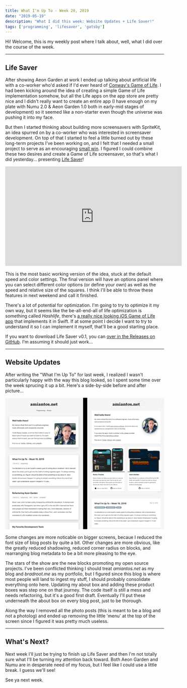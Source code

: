 ```yaml
---
title: What I'm Up To - Week 20, 2019
date: "2019-05-19"
description: "What I did this week: Website Updates + Life Saver!"
tags: ['programming', 'lifesaver', 'gatsby']
---
```


Hi! Welcome, this is my weekly post where I talk about, well, what I did over the course of the week.

---

## Life Saver

After showing Aeon Garden at work I ended up talking about artificial life with a co-worker who'd asked if I'd ever heard of [Conway's Game of Life](https://en.wikipedia.org/wiki/Conway%27s_Game_of_Life). I had been kicking around the idea of creating a simple Game of Life implementation somehow, but all the Life apps on the app store are pretty nice and I didn't really want to create an entire app (I have enough on my plate with Numu 2.0 &amp; Aeon Garden 1.0 both in early-mid stages of development) so it seemed like a non-starter even though the universe was pushing it into my face.

But then I started thinking about building more screensavers with SpriteKit, an idea spurred on by a co-worker who was interested in screensaver development. On top of that I started to feel a little burned out by these long-term projects I've been working on, and I felt that I needed a small project to serve as an encouraging [small win](http://smallwinsinnovation.com/small-wins/). I figured I could combine these two desires and create a Game of Life screensaver, so that's what I did yesterday... presenting [Life Saver](https://github.com/amiantos/lifesaver)!

<iframe width="560" height="315" src="https://www.youtube.com/embed/_G7aavJIZmw" frameborder="0" allow="accelerometer; autoplay; encrypted-media; gyroscope; picture-in-picture" allowfullscreen></iframe>

<br>

This is the most basic working version of the idea, stuck at the default speed and color settings. The final version will have an options panel where you can select different color options (or define your own) as well as the speed and relative size of the squares. I think I'll be able to throw these features in next weekend and call it finished.

There's a lot of potential for optimization. I'm going to try to optimize it my own way, but it seems like the be-all-end-all of life optimization is something called _Hashlife_, there's [a really nice looking iOS Game of Life app](https://github.com/JiachenRen/hashlife) that implements it in Swift. If at some point I decide I want to try to understand it so I can implement it myself, that'll be a good starting place.

If you want to download Life Saver v0.1, you can [over in the Releases on GitHub](https://github.com/amiantos/lifesaver/releases/tag/v0.1-alpha). I'm assuming it should just work...

---

## Website Updates

After writing the "What I'm Up To" for last week, I realized I wasn't particularly happy with the way this blog looked, so I spent some time over the week sprucing it up a bit. Here's a side-by-side before and after picture...

![Amiantos.net before and after design changes](before-after.jpg "Amiantos.net before and after design changes")

Some changes are more noticable on bigger screens, becaue I reduced the font size of blog posts by quite a bit. Other changes are more obvious, like the greatly reduced shadowing, reduced corner radius on blocks, and rearranging blog metadata to be a bit more pleasing to the eye.

The stars of the show are the new blocks promoting my open source projects. I've been conflicted thinking I should treat *amiantos.net* as my blog and *bradroot.me* as my portfolio, but I figured since this blog is where most people will land to ingest my stuff, I should probably consolidate everything onto here. Updating my about box and adding these product boxes was step one on that journey. The code itself is still a mess and needs refactoring, but it's a good first draft. Eventually I'll put these underneath the about box on every blog post, just to be thorough.

Along the way I removed all the photo posts (this is meant to be a blog and not a photolog) and ended up removing the little 'menu' at the top of the screen since I figured it was pretty much useless.

---

## What's Next?

Next week I'll just be trying to finish up Life Saver and then I'm not totally sure what I'll be turning my attention back toward. Both Aeon Garden and Numu are in desperate need of my focus, but I feel like I could use a little break. I guess we'll see!

See ya next week.
